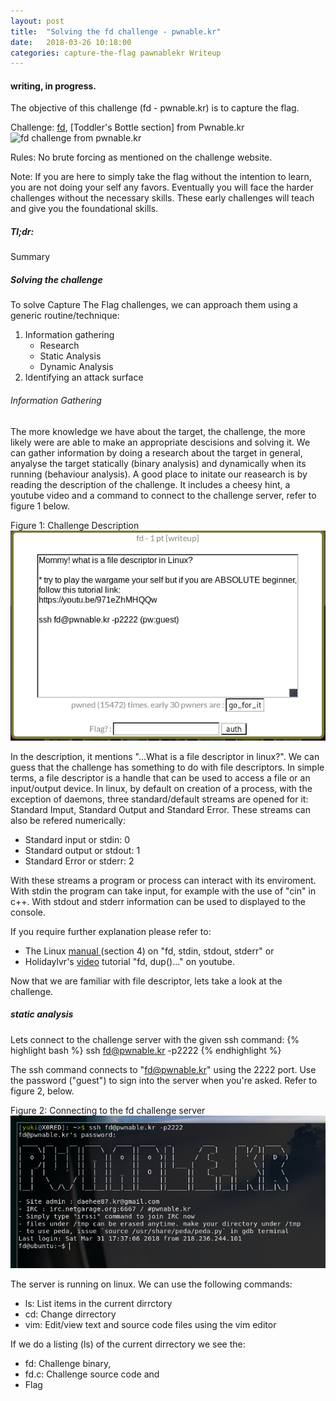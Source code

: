 ```yaml
---
layout: post
title:  "Solving the fd challenge - pwnable.kr"
date:   2018-03-26 10:18:00
categories: capture-the-flag pawnablekr Writeup  
---
```


#### writing, in progress.

The objective of this challenge (fd - pwnable.kr) is to capture the flag.

Challenge: <a href="http://www.pwnable.kr/play.php" target="_blank">fd</a>, [Toddler's Bottle section] from Pwnable.kr
<img alt="fd challenge from pwnable.kr" src="http://www.wmon.com.tw/RO/photo/card/poring.jpg"/>

Rules:
No brute forcing as mentioned on the challenge website.

Note: If you are here to simply take the flag without the intention to learn, you are not doing your self any favors. Eventually you will face the harder challenges without the necessary skills. These early challenges will teach and give you the foundational skills.

##### Tl;dr:
Summary


##### Solving the challenge
To solve Capture The Flag challenges, we can approach them using a generic routine/technique:

1. Information gathering
    + Research
    + Static Analysis
    + Dynamic Analysis
2. Identifying an attack surface

###### Information Gathering
The more knowledge we have about the target, the challenge, the more likely were are able to make an appropriate descisions and solving it. We can gather information by doing a research about the target in general, anyalyse the target statically (binary analysis) and dynamically when its running (behaviour analysis).
A good place to initate our reasearch is by reading the description of the challenge. It includes a cheesy hint, a youtube video and a command to connect to the challenge server, refer to figure 1 below.

Figure 1: Challenge Description
![fd-pwnablekr-challenge-description](/assets/images/fd-pwnablekr/fd_chall_desc.png)

In the description, it mentions "...What is a file descriptor in linux?". We can guess that the challenge has something to do with file descriptors. In simple terms, a file descriptor is a handle that can be used to access a file or an input/output device. In linux, by default on creation of a process, with the exception of daemons, three standard/default streams are opened for it: Standard Imput, Standard Output and Standard Error. These streams can also be refered numerically:
+ Standard input or stdin: 0
+ Standard output or stdout: 1
+ Standard Error or stderr: 2

With these streams a program or process can interact with its enviroment. With stdin the program can take input, for example with the use of "cin" in c++. With stdout and stderr information can be used to displayed to the console.

If you require further explanation please refer to:
+ The Linux <a href="http://man7.org/linux/man-pages/man3/stdout.3.html#SYNOPSIS " target="_blank">manual </a>(section 4) on "fd, stdin, stdout, stderr" or
+ Holidaylvr's <a href="https://www.youtube.com/watch?v=EqndHT606Tw" target="_blank">video</a> tutorial "fd, dup()..." on youtube. 

Now that we are familiar with file descriptor, lets take a look at the challenge.

##### static analysis
Lets connect to the challenge server with the given ssh command:
{% highlight bash %}
    ssh fd@pwnable.kr -p2222
{% endhighlight %}

The ssh command connects to "fd@pwnable.kr" using the 2222 port. Use the password ("guest") to sign into the server when you're asked. Refer to figure 2, below.

Figure 2: Connecting to the fd challenge server
![fd-pwnablekr-challenge-description](/assets/images/fd-pwnablekr/connecting-to-fd.png)

The server is running on linux. We can use the following commands:
+ ls: List items in the current dirrctory
+ cd: Change dirrectory
+ vim: Edit/view text and source code files using the vim editor 

If we do a listing (ls) of the current dirrectory we see the:
+ fd: Challenge binary,
+ fd.c: Challenge source code and
+ Flag



